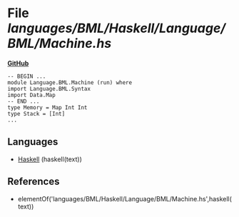 # File _languages/BML/Haskell/Language/BML/Machine.hs_
**[GitHub](https://github.com/softlang/yas/blob/master/languages/BML/Haskell/Language/BML/Machine.hs)**
```
-- BEGIN ...
module Language.BML.Machine (run) where
import Language.BML.Syntax
import Data.Map
-- END ...
type Memory = Map Int Int
type Stack = [Int]
...
```

## Languages
* [Haskell](../languages/Haskell.md) (haskell(text))

## References
* elementOf('languages/BML/Haskell/Language/BML/Machine.hs',haskell(text))
